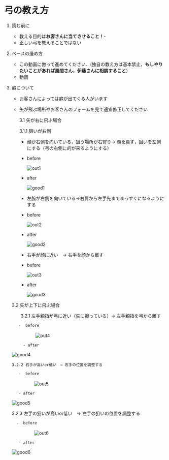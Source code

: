 # 弓の教え方

1. 読む前に
   - 教える目的は**お客さんに当てさせること！**-
   - 正しい弓を教えることではない
  
2. ベースの進め方
   - この動画に倣って進めてください．(独自の教え方は基本禁止，**もしやりたいことがあれば風間さん，伊藤さんに相談すること**）
   - [動画](https://www.youtube.com/watch?v=O_VURbUun8o&t=48s)
  
3. 癖について

   - お客さんによっては癖が出てくる人がいます
     
   - 矢が飛ぶ場所やお客さんのフォームを見て適宜修正してください
  
     3.1 矢が右に飛ぶ場合
     
       3.1.1.狙いが右側
     
       - 顔が右側を向いている，狙う場所が右寄り→ 顔を戻す，狙いを左側にする（弓の右側に的が来るようにする）
  
       -  before
     
          ![out1](./image/bad1.jpg)
  
       - after
    
         ![good1](./image/good1.jpg)
         
       - 左腕が右側を向いている→右肩から左手先までまっすぐになるようにする

        -  before
     
           ![out2](./image/bad2.jpg)
  
       - after
    
          ![good2](./image/good2.jpg)

       - 右手が顔に近い　→ 右手を顔から離す
    
       - before
    
          ![out3](./image/bad3.jpg)         
    
       - after
    
          ![good3](./image/good3.jpg)

    3.2 矢が上下に飛ぶ場合
   
   　　3.2.1 左手親指が弓に近い（矢に擦っている）→ 左手親指を弓から離す
   
          -  before
     
   　　　　　   ![out4](./image/bad4.jpg)
   
            - after
   
    ![good4](./image/good4.jpg)
   
       3.2.2 右手が高いor低い　→ 右手の位置を調整する
   
          -  before
   
   　　　　　![out5](./image/bad5.jpg)
   
          - after
   
     ![good5](./image/good5.jpg)

      3.2.3 左手の狙いが高いor低い　→ 左手の狙いの位置を調整する
   
         -  before
   
   　　　　　![out6](./image/bad6.jpg)
   
          - after
   
      ![good6](./image/good6.jpg)

   

         
     
     
     
